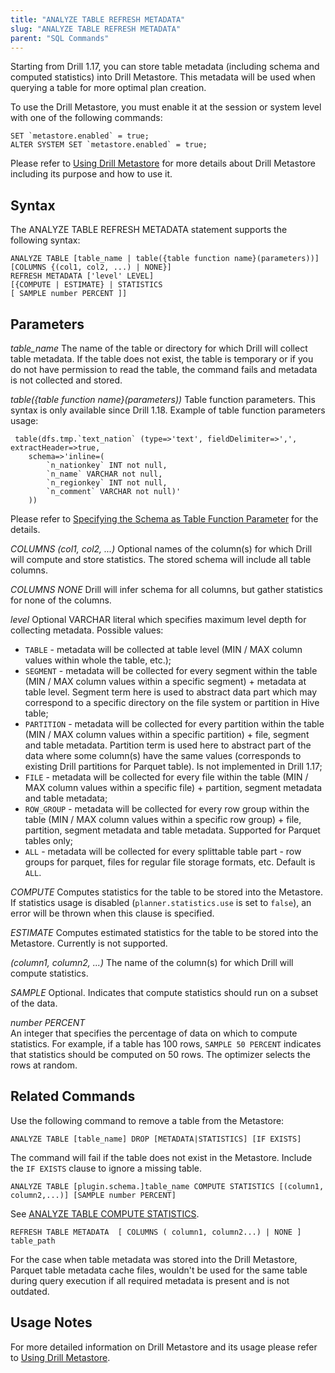 ```yaml
---
title: "ANALYZE TABLE REFRESH METADATA"
slug: "ANALYZE TABLE REFRESH METADATA"
parent: "SQL Commands"
---
```


Starting from Drill 1.17, you can store table metadata (including schema and computed statistics) into Drill Metastore.
This metadata will be used when querying a table for more optimal plan creation.

To use the Drill Metastore, you must enable it at the session or system level with one of the following commands:

	SET `metastore.enabled` = true;
	ALTER SYSTEM SET `metastore.enabled` = true;

Please refer to [Using Drill Metastore]({{site.baseurl}}/docs/using-drill-metastore) for more details about Drill Metastore including its purpose and how to use it.

## Syntax

The ANALYZE TABLE REFRESH METADATA statement supports the following syntax:

	ANALYZE TABLE [table_name | table({table function name}(parameters))]
	[COLUMNS {(col1, col2, ...) | NONE}]
	REFRESH METADATA ['level' LEVEL]
	[{COMPUTE | ESTIMATE} | STATISTICS
	[ SAMPLE number PERCENT ]]

## Parameters

*table_name*
The name of the table or directory for which Drill will collect table metadata. If the table does not exist, the table
 is temporary or if you do not have permission to read the table, the command fails and metadata is not collected and stored.

*table({table function name}(parameters))*
Table function parameters. This syntax is only available since Drill 1.18.
Example of table function parameters usage:

     table(dfs.tmp.`text_nation` (type=>'text', fieldDelimiter=>',', extractHeader=>true,
        schema=>'inline=(
            `n_nationkey` INT not null,
            `n_name` VARCHAR not null,
            `n_regionkey` INT not null,
            `n_comment` VARCHAR not null)'
        ))

Please refer to
 [Specifying the Schema as Table Function Parameter]({{site.baseurl}}/docs/plugin-configuration-basics/#specifying-the-schema-as-table-function-parameter)
 for the details.

*COLUMNS (col1, col2, ...)*
Optional names of the column(s) for which Drill will compute and store statistics. The stored schema will include all
 table columns.

*COLUMNS NONE*
Drill will infer schema for all columns, but gather statistics for none of the columns.

*level*
Optional VARCHAR literal which specifies maximum level depth for collecting metadata.
Possible values:

- `TABLE` - metadata will be collected at table level (MIN / MAX column values within whole the table, etc.);
- `SEGMENT` - metadata will be collected for every segment within the table (MIN / MAX column values within a specific
 segment) + metadata at table level. Segment term here is used to abstract data part which may correspond to a
 specific directory on the file system or partition in Hive table;
- `PARTITION` - metadata will be collected for every partition within the table (MIN / MAX column values within a
 specific partition) + file, segment and table metadata. Partition term is used here to abstract part of the data
 where some column(s) have the same values (corresponds to existing Drill partitions for Parquet table). Is not
 implemented in Drill 1.17;
- `FILE` - metadata will be collected for every file within the table (MIN / MAX column values within a specific file) + 
 partition, segment metadata and table metadata;
- `ROW_GROUP` - metadata will be collected for every row group within the table (MIN / MAX column values within a
 specific row group) + file, partition, segment metadata and table metadata. Supported for Parquet tables only;
- `ALL` - metadata will be collected for every splittable table part - row groups for parquet, files for regular file
 storage formats, etc.
Default is `ALL`.

*COMPUTE*
Computes statistics for the table to be stored into the Metastore.
If statistics usage is disabled (`planner.statistics.use` is set to `false`), an error will be thrown when this clause is specified.

*ESTIMATE*
Computes estimated statistics for the table to be stored into the Metastore. Currently is not supported.

*(column1, column2, ...)*
The name of the column(s) for which Drill will compute statistics.

*SAMPLE*
Optional. Indicates that compute statistics should run on a subset of the data.

*number PERCENT*  
An integer that specifies the percentage of data on which to compute statistics. For example, if a table has 100 rows,
 `SAMPLE 50 PERCENT` indicates that statistics should be computed on 50 rows. The optimizer selects the rows at random. 

## Related Commands

Use the following command to remove a table from the Metastore:

	ANALYZE TABLE [table_name] DROP [METADATA|STATISTICS] [IF EXISTS]

The command will fail if the table does not exist in the Metastore. Include the `IF EXISTS` clause to ignore a missing table.

	ANALYZE TABLE [plugin.schema.]table_name COMPUTE STATISTICS [(column1, column2,...)] [SAMPLE number PERCENT]

See [ANALYZE TABLE COMPUTE STATISTICS]({{site.baseurl}}/docs/analyze-table-compute-statistics).

	REFRESH TABLE METADATA  [ COLUMNS ( column1, column2...) | NONE ]  table_path

For the case when table metadata was stored into the Drill Metastore, Parquet table metadata cache files, wouldn't be
 used for the same table during query execution if all required metadata is present and is not outdated.

## Usage Notes

For more detailed information on Drill Metastore and its usage please refer to [Using Drill Metastore]({{site.baseurl}}/docs/using-drill-metastore).
